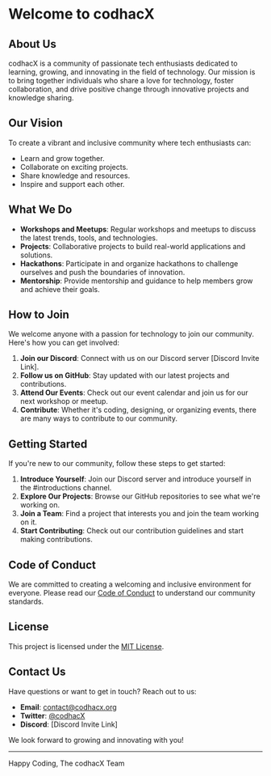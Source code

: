 # Welcome to codhacX

## About Us

codhacX is a community of passionate tech enthusiasts dedicated to learning, growing, and innovating in the field of technology. Our mission is to bring together individuals who share a love for technology, foster collaboration, and drive positive change through innovative projects and knowledge sharing.

## Our Vision

To create a vibrant and inclusive community where tech enthusiasts can:
- Learn and grow together.
- Collaborate on exciting projects.
- Share knowledge and resources.
- Inspire and support each other.

## What We Do

- **Workshops and Meetups**: Regular workshops and meetups to discuss the latest trends, tools, and technologies.
- **Projects**: Collaborative projects to build real-world applications and solutions.
- **Hackathons**: Participate in and organize hackathons to challenge ourselves and push the boundaries of innovation.
- **Mentorship**: Provide mentorship and guidance to help members grow and achieve their goals.

## How to Join

We welcome anyone with a passion for technology to join our community. Here's how you can get involved:
1. **Join our Discord**: Connect with us on our Discord server [Discord Invite Link].
2. **Follow us on GitHub**: Stay updated with our latest projects and contributions.
3. **Attend Our Events**: Check out our event calendar and join us for our next workshop or meetup.
4. **Contribute**: Whether it's coding, designing, or organizing events, there are many ways to contribute to our community.

## Getting Started

If you're new to our community, follow these steps to get started:
1. **Introduce Yourself**: Join our Discord server and introduce yourself in the #introductions channel.
2. **Explore Our Projects**: Browse our GitHub repositories to see what we're working on.
3. **Join a Team**: Find a project that interests you and join the team working on it.
4. **Start Contributing**: Check out our contribution guidelines and start making contributions.

## Code of Conduct

We are committed to creating a welcoming and inclusive environment for everyone. Please read our [Code of Conduct](https://github.com/codhacX/.github/blob/main/CODE_OF_CONDUCT.md) to understand our community standards.

## License

This project is licensed under the [MIT License](https://github.com/codhacX/.github/blob/main/LICENSE).

## Contact Us

Have questions or want to get in touch? Reach out to us:
- **Email**: contact@codhacx.org
- **Twitter**: [@codhacX](https://twitter.com/codhacX)
- **Discord**: [Discord Invite Link]

We look forward to growing and innovating with you!

---

Happy Coding,
The codhacX Team
